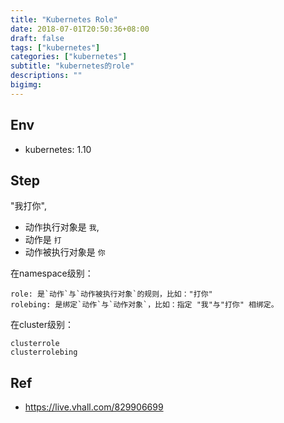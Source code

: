 ```yaml
---
title: "Kubernetes Role"
date: 2018-07-01T20:50:36+08:00
draft: false
tags: ["kubernetes"]
categories: ["kubernetes"]
subtitle: "kubernetes的role"
descriptions: ""
bigimg:
---
```


## Env

- kubernetes: 1.10


## Step

"我打你", 

- 动作执行对象是 `我`,
- 动作是 `打`
- 动作被执行对象是 `你`

在namespace级别：
```
role: 是`动作`与`动作被执行对象`的规则，比如："打你"
rolebing: 是绑定`动作`与`动作对象`，比如：指定 "我"与"打你" 相绑定。
```
在cluster级别：
```
clusterrole
clusterrolebing
```

## Ref

- https://live.vhall.com/829906699